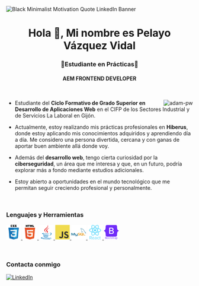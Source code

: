 ![Black Minimalist Motivation Quote LinkedIn Banner](https://github.com/user-attachments/assets/155048b9-3071-4d11-b4a1-0280ecc59a80)

<h1 align="center">Hola 👋, Mi nombre es Pelayo Vázquez Vidal</h1>
<h3 align="center">📘Estudiante en Prácticas📘</h3>
<h4 align="center">AEM FRONTEND DEVELOPER</h4>


<br>

<p><img align="right" src="https://github.com/Adam-pw/Adam-pw/blob/main/animation_500_kxa883sd.gif" alt="adam-pw" /></p>

- Estudiante del **Ciclo Formativo de Grado Superior en Desarrollo de Aplicaciones Web** en el CIFP de los Sectores Industrial y de Servicios La Laboral en Gijón.
  
- Actualmente, estoy realizando mis prácticas profesionales en **Hiberus**, donde estoy aplicando mis conocimientos adquiridos y aprendiendo día a día. Me considero una persona divertida, cercana y con ganas de aportar buen ambiente allá donde voy.

- Además del **desarrollo web**, tengo cierta curiosidad por la **ciberseguridad**, un área que me interesa y que, en un futuro, podría explorar más a fondo mediante estudios adicionales.

- Estoy abierto a oportunidades en el mundo tecnológico que me permitan seguir creciendo profesional y personalmente.

<br>

<h3 align="left">Lenguajes y Herramientas</h3>
<p align="left">  <a href="https://www.w3schools.com/css/" target="_blank"
    rel="noreferrer"> <img
      src="https://raw.githubusercontent.com/devicons/devicon/master/icons/css3/css3-original-wordmark.svg" alt="css3"
      width="40" height="40" /> </a> <a href="https://www.w3.org/html/" target="_blank" rel="noreferrer"> <img
      src="https://raw.githubusercontent.com/devicons/devicon/master/icons/html5/html5-original-wordmark.svg"
      alt="html5" width="40" height="40" /> </a>  <a href="https://www.java.com" target="_blank" rel="noreferrer"> <img
      src="https://raw.githubusercontent.com/devicons/devicon/master/icons/java/java-original.svg" alt="java" width="40"
      height="40" /> </a> <a href="https://developer.mozilla.org/en-US/docs/Web/JavaScript" target="_blank"
    rel="noreferrer"> <img
      src="https://raw.githubusercontent.com/devicons/devicon/master/icons/javascript/javascript-original.svg"
      alt="javascript" width="40" height="40" /> </a>  <a href="https://www.mysql.com/" target="_blank" rel="noreferrer"> <img
      src="https://raw.githubusercontent.com/devicons/devicon/master/icons/mysql/mysql-original-wordmark.svg"
      alt="mysql" width="40" height="40" /> </a> </a>  <a href="https://reactjs.org/" target="_blank" rel="noreferrer"> <img
      src="https://raw.githubusercontent.com/devicons/devicon/master/icons/react/react-original-wordmark.svg"
      alt="react" width="40" height="40" /> </a><a href="https://getbootstrap.com" target="_blank" rel="noreferrer">
    <img src="https://raw.githubusercontent.com/devicons/devicon/master/icons/bootstrap/bootstrap-plain-wordmark.svg"
      alt="bootstrap" width="40" height="40" /> </a>  </p>

<br>

<h3 align="left">Contacta conmigo</h3>

<a href="https://www.linkedin.com/in/pelayo-v%C3%A1zquez-vidal/" target="_blank"><img src="https://img.shields.io/badge/LinkedIn-%230077B5.svg?&style=flat-square&logo=linkedin&logoColor=white" alt="LinkedIn"></a>


